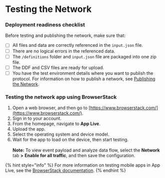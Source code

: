 # Testing the Network

### Deployment readiness checklist

Before testing and publishing the network, make sure that:

* [ ] All files and data are correctly referenced in the `input.json` file.
* [ ] There are no logical errors in the referenced data.
* [ ] The `/definitions` folder and `input.json` file are packaged into one zip file.
* [ ] The DDF and CSV files are ready for upload.
* [ ] You have the test environment details where you want to publish the protocol. For information on how to publish a network, see [Publishing the Network](publishing-the-network.md).

### Testing the network app using BrowserStack

1. Open a web browser, and then go to [https://www.browserstack.com/](https://www.browserstack.com/).
2. Sign in to your account.
3. From the homepage, navigate to **App Live**.
4. Upload the app.
5. Select the operating system and device model.&#x20;
6. Wait for the app to load on the device, then start testing.\
   \
   **Note:** To view event payload and analyze data flow, select the **Network** tab **>** **Enable for all traffic**, and then save the configuration.

{% hint style="info" %}
For more information on testing mobile apps in App Live, see the [BrowserStack documentation](https://www.browserstack.com/docs/app-live).
{% endhint %}
